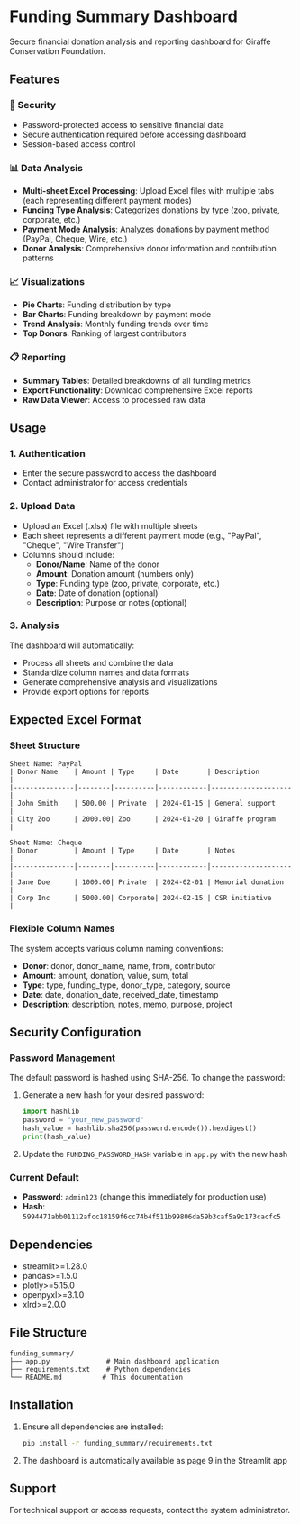 # Funding Summary Dashboard

Secure financial donation analysis and reporting dashboard for Giraffe Conservation Foundation.

## Features

### 🔐 Security
- Password-protected access to sensitive financial data
- Secure authentication required before accessing dashboard
- Session-based access control

### 📊 Data Analysis
- **Multi-sheet Excel Processing**: Upload Excel files with multiple tabs (each representing different payment modes)
- **Funding Type Analysis**: Categorizes donations by type (zoo, private, corporate, etc.)
- **Payment Mode Analysis**: Analyzes donations by payment method (PayPal, Cheque, Wire, etc.)
- **Donor Analysis**: Comprehensive donor information and contribution patterns

### 📈 Visualizations
- **Pie Charts**: Funding distribution by type
- **Bar Charts**: Funding breakdown by payment mode
- **Trend Analysis**: Monthly funding trends over time
- **Top Donors**: Ranking of largest contributors

### 📋 Reporting
- **Summary Tables**: Detailed breakdowns of all funding metrics
- **Export Functionality**: Download comprehensive Excel reports
- **Raw Data Viewer**: Access to processed raw data

## Usage

### 1. Authentication
- Enter the secure password to access the dashboard
- Contact administrator for access credentials

### 2. Upload Data
- Upload an Excel (.xlsx) file with multiple sheets
- Each sheet represents a different payment mode (e.g., "PayPal", "Cheque", "Wire Transfer")
- Columns should include:
  - **Donor/Name**: Name of the donor
  - **Amount**: Donation amount (numbers only)
  - **Type**: Funding type (zoo, private, corporate, etc.)
  - **Date**: Date of donation (optional)
  - **Description**: Purpose or notes (optional)

### 3. Analysis
The dashboard will automatically:
- Process all sheets and combine the data
- Standardize column names and data formats
- Generate comprehensive analysis and visualizations
- Provide export options for reports

## Expected Excel Format

### Sheet Structure
```
Sheet Name: PayPal
| Donor Name    | Amount | Type     | Date       | Description        |
|---------------|--------|----------|------------|--------------------|
| John Smith    | 500.00 | Private  | 2024-01-15 | General support    |
| City Zoo      | 2000.00| Zoo      | 2024-01-20 | Giraffe program    |

Sheet Name: Cheque
| Donor         | Amount | Type     | Date       | Notes              |
|---------------|--------|----------|------------|--------------------|
| Jane Doe      | 1000.00| Private  | 2024-02-01 | Memorial donation  |
| Corp Inc      | 5000.00| Corporate| 2024-02-15 | CSR initiative     |
```

### Flexible Column Names
The system accepts various column naming conventions:
- **Donor**: donor, donor_name, name, from, contributor
- **Amount**: amount, donation, value, sum, total
- **Type**: type, funding_type, donor_type, category, source
- **Date**: date, donation_date, received_date, timestamp
- **Description**: description, notes, memo, purpose, project

## Security Configuration

### Password Management
The default password is hashed using SHA-256. To change the password:

1. Generate a new hash for your desired password:
   ```python
   import hashlib
   password = "your_new_password"
   hash_value = hashlib.sha256(password.encode()).hexdigest()
   print(hash_value)
   ```

2. Update the `FUNDING_PASSWORD_HASH` variable in `app.py` with the new hash

### Current Default
- **Password**: `admin123` (change this immediately for production use)
- **Hash**: `5994471abb01112afcc18159f6cc74b4f511b99806da59b3caf5a9c173cacfc5`

## Dependencies

- streamlit>=1.28.0
- pandas>=1.5.0
- plotly>=5.15.0
- openpyxl>=3.1.0
- xlrd>=2.0.0

## File Structure

```
funding_summary/
├── app.py              # Main dashboard application
├── requirements.txt    # Python dependencies
└── README.md          # This documentation
```

## Installation

1. Ensure all dependencies are installed:
   ```bash
   pip install -r funding_summary/requirements.txt
   ```

2. The dashboard is automatically available as page 9 in the Streamlit app

## Support

For technical support or access requests, contact the system administrator.
